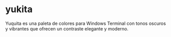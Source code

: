 # yukita
Yuquita es una paleta de colores para Windows Terminal con tonos oscuros y vibrantes que ofrecen un contraste elegante y moderno.

